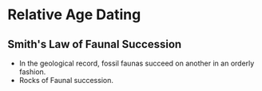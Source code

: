 # Relative Age Dating

## Smith's Law of Faunal Succession

* In the geological record, fossil faunas succeed on another in an orderly fashion.
* Rocks of Faunal succession.
